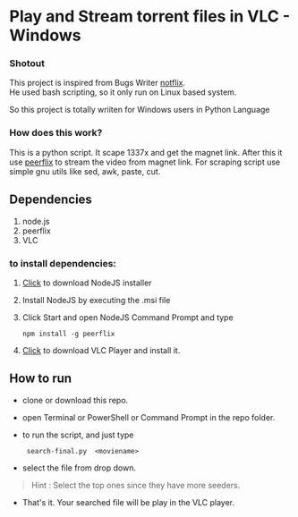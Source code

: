 # Play and Stream torrent files in VLC - Windows 

### Shotout
This project is inspired from Bugs Writer [notflix](https://github.com/bugswriter/notflix).  
He used bash scripting, so it only run on Linux based system. 

So this project is totally wriiten for Windows users in Python Language



### How does this work?

This is a python script. It scape 1337x and get the magnet link.
After this it use [peerflix](https://github.com/mafintosh/peerflix) to stream the video from magnet link.
For scraping script use simple gnu utils like sed, awk, paste, cut.


## Dependencies

1. node.js
1. peerflix
1. VLC


### to install dependencies:

1.  [Click](https://nodejs.org/dist/v16.15.0/node-v16.15.0-x64.msi) to download NodeJS installer

1.  Install NodeJS by executing the .msi file

1.  Click Start and open NodeJS Command Prompt and type<p>
    ```npm install -g peerflix ```

1.  [Click](https://mirrors.estointernet.in/videolan/vlc/3.0.3/win64/vlc-3.0.3-win64.exe) to download VLC Player and install it.


## How to run

- clone or download this repo. 
- open Terminal or PowerShell or Command Prompt in the repo folder.
- to run the script,  and just type <p>
``` search-final.py  <moviename>```

- select the file from drop down. 
> Hint : Select the top ones since they have more seeders.

- That's it. Your searched file will be play in the VLC player.
